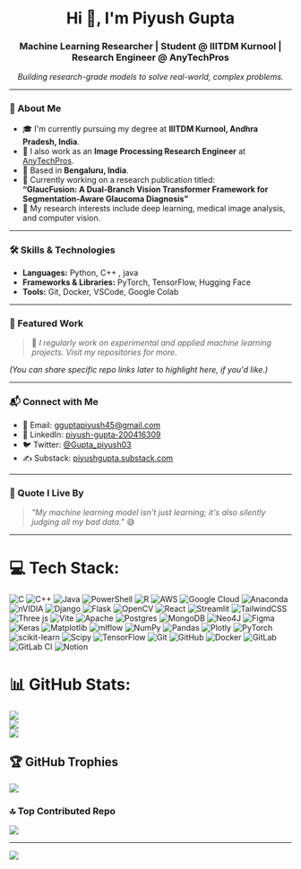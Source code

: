 <h1 align="center">Hi 👋, I'm Piyush Gupta</h1>
<h3 align="center">Machine Learning Researcher | Student @ IIITDM Kurnool | Research Engineer @ AnyTechPros</h3>

<p align="center">
  <em>Building research-grade models to solve real-world, complex problems.</em>
</p>

---

### 🧠 About Me

- 🎓 I'm currently pursuing my degree at **IIITDM Kurnool, Andhra Pradesh, India**.
- 💼 I also work as an **Image Processing Research Engineer** at [AnyTechPros](https://anytechpros.com/).
- 📍 Based in **Bengaluru, India**.
- 📄 Currently working on a research publication titled:<br>
  <strong>“GlaucFusion: A Dual-Branch Vision Transformer Framework for Segmentation-Aware Glaucoma Diagnosis”</strong>
- 💬 My research interests include deep learning, medical image analysis, and computer vision.

---

### 🛠️ Skills & Technologies

- **Languages:** Python, C++ , java 
- **Frameworks & Libraries:** PyTorch, TensorFlow, Hugging Face
- **Tools:** Git, Docker, VSCode, Google Colab

---

### 🔬 Featured Work

> 📌 *I regularly work on experimental and applied machine learning projects. Visit my repositories for more.*

*(You can share specific repo links later to highlight here, if you'd like.)*

---

### 📬 Connect with Me

- 📧 Email: [gguptapiyush45@gmail.com](mailto:gguptapiyush45@gmail.com)
- 💼 LinkedIn: [piyush-gupta-200416309](https://www.linkedin.com/in/piyush-gupta-200416309/)
- 🐦 Twitter: [@Gupta_piyush03](https://x.com/Gupta_piyush03)
- ✍️ Substack: [piyushgupta.substack.com](https://substack.com/@piyushgupta114232?utm_campaign=profile&utm_medium=profile-page)

---

### 💬 Quote I Live By

> _"My machine learning model isn't just learning; it's also silently judging all my bad data."_ 😅

---



# 💻 Tech Stack:
![C](https://img.shields.io/badge/c-%2300599C.svg?style=flat-square&logo=c&logoColor=white) ![C++](https://img.shields.io/badge/c++-%2300599C.svg?style=flat-square&logo=c%2B%2B&logoColor=white) ![Java](https://img.shields.io/badge/java-%23ED8B00.svg?style=flat-square&logo=openjdk&logoColor=white) ![PowerShell](https://img.shields.io/badge/PowerShell-%235391FE.svg?style=flat-square&logo=powershell&logoColor=white) ![R](https://img.shields.io/badge/r-%23276DC3.svg?style=flat-square&logo=r&logoColor=white) ![AWS](https://img.shields.io/badge/AWS-%23FF9900.svg?style=flat-square&logo=amazon-aws&logoColor=white) ![Google Cloud](https://img.shields.io/badge/GoogleCloud-%234285F4.svg?style=flat-square&logo=google-cloud&logoColor=white) ![Anaconda](https://img.shields.io/badge/Anaconda-%2344A833.svg?style=flat-square&logo=anaconda&logoColor=white) ![nVIDIA](https://img.shields.io/badge/cuda-000000.svg?style=flat-square&logo=nVIDIA&logoColor=green) ![Django](https://img.shields.io/badge/django-%23092E20.svg?style=flat-square&logo=django&logoColor=white) ![Flask](https://img.shields.io/badge/flask-%23000.svg?style=flat-square&logo=flask&logoColor=white) ![OpenCV](https://img.shields.io/badge/opencv-%23white.svg?style=flat-square&logo=opencv&logoColor=white) ![React](https://img.shields.io/badge/react-%2320232a.svg?style=flat-square&logo=react&logoColor=%2361DAFB) ![Streamlit](https://img.shields.io/badge/Streamlit-%23FE4B4B.svg?style=flat-square&logo=streamlit&logoColor=white) ![TailwindCSS](https://img.shields.io/badge/tailwindcss-%2338B2AC.svg?style=flat-square&logo=tailwind-css&logoColor=white) ![Three js](https://img.shields.io/badge/threejs-black?style=flat-square&logo=three.js&logoColor=white) ![Vite](https://img.shields.io/badge/vite-%23646CFF.svg?style=flat-square&logo=vite&logoColor=white) ![Apache](https://img.shields.io/badge/apache-%23D42029.svg?style=flat-square&logo=apache&logoColor=white) ![Postgres](https://img.shields.io/badge/postgres-%23316192.svg?style=flat-square&logo=postgresql&logoColor=white) ![MongoDB](https://img.shields.io/badge/MongoDB-%234ea94b.svg?style=flat-square&logo=mongodb&logoColor=white) ![Neo4J](https://img.shields.io/badge/Neo4j-008CC1?style=flat-square&logo=neo4j&logoColor=white) ![Figma](https://img.shields.io/badge/figma-%23F24E1E.svg?style=flat-square&logo=figma&logoColor=white) ![Keras](https://img.shields.io/badge/Keras-%23D00000.svg?style=flat-square&logo=Keras&logoColor=white) ![Matplotlib](https://img.shields.io/badge/Matplotlib-%23ffffff.svg?style=flat-square&logo=Matplotlib&logoColor=black) ![mlflow](https://img.shields.io/badge/mlflow-%23d9ead3.svg?style=flat-square&logo=numpy&logoColor=blue) ![NumPy](https://img.shields.io/badge/numpy-%23013243.svg?style=flat-square&logo=numpy&logoColor=white) ![Pandas](https://img.shields.io/badge/pandas-%23150458.svg?style=flat-square&logo=pandas&logoColor=white) ![Plotly](https://img.shields.io/badge/Plotly-%233F4F75.svg?style=flat-square&logo=plotly&logoColor=white) ![PyTorch](https://img.shields.io/badge/PyTorch-%23EE4C2C.svg?style=flat-square&logo=PyTorch&logoColor=white) ![scikit-learn](https://img.shields.io/badge/scikit--learn-%23F7931E.svg?style=flat-square&logo=scikit-learn&logoColor=white) ![Scipy](https://img.shields.io/badge/SciPy-%230C55A5.svg?style=flat-square&logo=scipy&logoColor=%white) ![TensorFlow](https://img.shields.io/badge/TensorFlow-%23FF6F00.svg?style=flat-square&logo=TensorFlow&logoColor=white) ![Git](https://img.shields.io/badge/git-%23F05033.svg?style=flat-square&logo=git&logoColor=white) ![GitHub](https://img.shields.io/badge/github-%23121011.svg?style=flat-square&logo=github&logoColor=white) ![Docker](https://img.shields.io/badge/docker-%230db7ed.svg?style=flat-square&logo=docker&logoColor=white) ![GitLab](https://img.shields.io/badge/gitlab-%23181717.svg?style=flat-square&logo=gitlab&logoColor=white) ![GitLab CI](https://img.shields.io/badge/gitlab%20CI-%23181717.svg?style=flat-square&logo=gitlab&logoColor=white) ![Notion](https://img.shields.io/badge/Notion-%23000000.svg?style=flat-square&logo=notion&logoColor=white)
# 📊 GitHub Stats:
![](https://github-readme-stats.vercel.app/api?username=Pg1910&theme=synthwave&hide_border=false&include_all_commits=false&count_private=false)<br/>
![](https://nirzak-streak-stats.vercel.app/?user=Pg1910&theme=synthwave&hide_border=false)<br/>
![](https://github-readme-stats.vercel.app/api/top-langs/?username=Pg1910&theme=synthwave&hide_border=false&include_all_commits=false&count_private=false&layout=compact)

## 🏆 GitHub Trophies
![](https://github-profile-trophy.vercel.app/?username=Pg1910&theme=radical&no-frame=false&no-bg=true&margin-w=4)

### 🔝 Top Contributed Repo
![](https://github-contributor-stats.vercel.app/api?username=Pg1910&limit=5&theme=dark&combine_all_yearly_contributions=true)

---
[![](https://visitcount.itsvg.in/api?id=Pg1910&icon=0&color=0)](https://visitcount.itsvg.in)

<!-- Proudly created with GPRM ( https://gprm.itsvg.in ) -->
